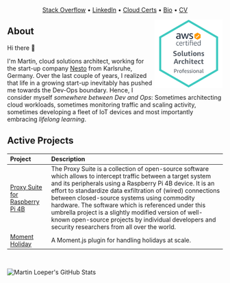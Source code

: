 <p align="center">
    <a href="https://stackoverflow.com/users/10473469/martin-l%c3%b6per?tab=profile">Stack Overflow</a>
    • 
    <a href="https://www.linkedin.com/in/martinloeper/">LinkedIn</a>
    • 
    <a href="https://www.youracclaim.com/users/martin-loeper/badges">Cloud Certs</a>
    • 
    <a href="https://mloeper.me/">Bio</a>
    • 
    <a href="https://github.com/MartinLoeper/My-CV/releases/download/latest/cv-martin-loeper.pdf">CV</a>
</p>

[<img align="right" width="160" src="./imgs/AWS-SolArchitect-Professional-2020.png" />](https://www.youracclaim.com/badges/e00de02f-620b-41b5-8ad7-3caaa7993bc9/linked_in_profile)

## About

Hi there 👋

I'm Martin, cloud solutions architect, working for the start-up company <a href="https://nesto-software.de/">Nesto</a> from Karlsruhe, Germany.
Over the last couple of years, I realized that life in a growing start-up inevitably has pushed me towards the Dev-Ops boundary. Hence, I consider myself *somewhere between Dev and Ops*: Sometimes architecting cloud workloads, sometimes monitoring traffic and scaling activity, sometimes developing a fleet of IoT devices and most importantly embracing *lifelong learning*.

## Active Projects
| Project | Description |
|:------------------------------- |:-----|
| [Proxy Suite for Raspberry Pi 4B](https://github.com/nesto-software/ProxySuite) | The Proxy Suite is a collection of open-source software which allows to intercept traffic between a target system and its peripherals using a Raspberry Pi 4B device. It is an effort to standardize data exfiltration of (wired) connections between closed-source systems using commodity hardware. The software which is referenced under this umbrella project is a slightly modified version of well-known open-source projects by individual developers and security researchers from all over the world. |
| [Moment Holiday](https://github.com/nesto-software/moment-holiday) | A Moment.js plugin for handling holidays at scale. |

<br />

![Martin Loeper's GitHub Stats](https://github-readme-stats.vercel.app/api?username=martinloeper&show_icons=true&theme=vue)
